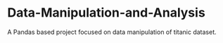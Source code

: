 # Data-Manipulation-and-Analysis
A Pandas based project focused on data manipulation of titanic dataset.
